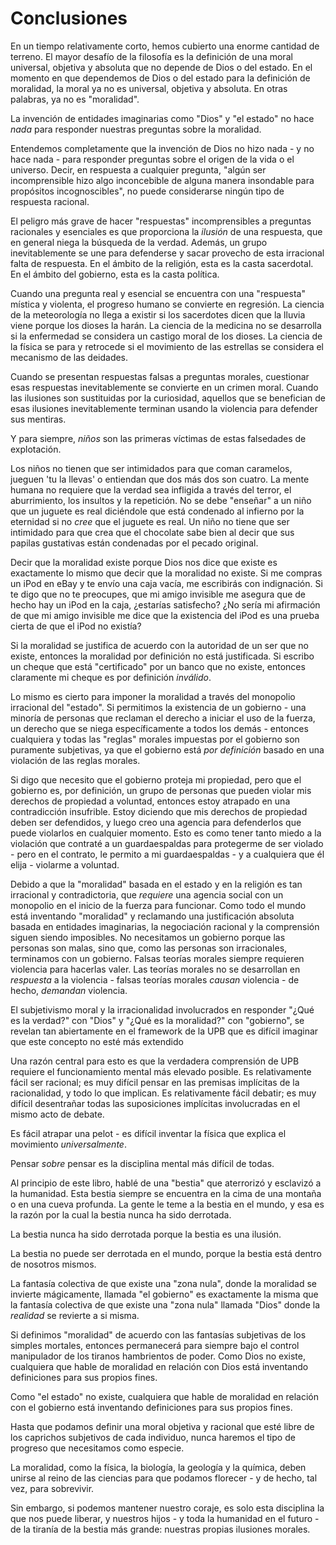 # Conclusiones

En un tiempo relativamente corto, hemos cubierto una enorme cantidad de terreno. El mayor desafío de la filosofía es la definición de una moral universal, objetiva y absoluta que no depende de Dios o del estado. En el momento en que dependemos de Dios o del estado para la definición de moralidad, la moral ya no es universal, objetiva y absoluta. En otras palabras, ya no es "moralidad".

La invención de entidades imaginarias como "Dios" y "el estado" no hace *nada* para responder nuestras preguntas sobre la moralidad.

Entendemos completamente que la invención de Dios no hizo nada - y no hace nada - para responder preguntas sobre el origen de la vida o el universo. Decir, en respuesta a cualquier pregunta, "algún ser incomprensible hizo algo inconcebible de alguna manera insondable para propósitos incognoscibles", no puede considerarse ningún tipo de respuesta racional.

El peligro más grave de hacer "respuestas" incomprensibles a preguntas racionales y esenciales es que proporciona la *ilusión* de una respuesta, que en general niega la búsqueda de la verdad. Además, un grupo inevitablemente se une para defenderse y sacar provecho de esta irracional falta de respuesta. En el ámbito de la religión, esta es la casta sacerdotal. En el ámbito del gobierno, esta es la casta política.

Cuando una pregunta real y esencial se encuentra con una "respuesta" mística y violenta, el progreso humano se convierte en regresión. La ciencia de la meteorología no llega a existir si los sacerdotes dicen que la lluvia viene porque los dioses la harán. La ciencia de la medicina no se desarrolla si la enfermedad se considera un castigo moral de los dioses. La ciencia de la física se para y retrocede si el movimiento de las estrellas se considera el mecanismo de las deidades.

Cuando se presentan respuestas falsas a preguntas morales, cuestionar esas respuestas inevitablemente se convierte en un crimen moral. Cuando las ilusiones son sustituidas por la curiosidad, aquellos que se benefician de esas ilusiones inevitablemente terminan usando la violencia para defender sus mentiras.

Y para siempre, *niños* son las primeras víctimas de estas falsedades de explotación.

Los niños no tienen que ser intimidados para que coman caramelos, jueguen 'tu la llevas' o entiendan que dos más dos son cuatro. La mente humana no requiere que la verdad sea infligida a través del terror, el aburrimiento, los insultos y la repetición. No se debe "enseñar" a un niño que un juguete es real diciéndole que está condenado al infierno por la eternidad si no *cree* que el juguete es real. Un niño no tiene que ser intimidado para que crea que el chocolate sabe bien al decir que sus papilas gustativas están condenadas por el pecado original.

Decir que la moralidad existe porque Dios nos dice que existe es exactamente lo mismo que decir que la moralidad no existe. Si me compras un iPod en eBay y te envío una caja vacía, me escribirás con indignación. Si te digo que no te preocupes, que mi amigo invisible me asegura que de hecho hay un iPod en la caja, ¿estarías satisfecho? ¿No sería mi afirmación de que mi amigo invisible me dice que la existencia del iPod es una prueba cierta de que el iPod no existía?

Si la moralidad se justifica de acuerdo con la autoridad de un ser que no existe, entonces la moralidad por definición no está justificada. Si escribo un cheque que está "certificado" por un banco que no existe, entonces claramente mi cheque es por definición *inválido*.

Lo mismo es cierto para imponer la moralidad a través del monopolio irracional del "estado". Si permitimos la existencia de un gobierno - una minoría de personas que reclaman el derecho a iniciar el uso de la fuerza, un derecho que se niega específicamente a todos los demás - entonces cualquiera y todas las "reglas" morales impuestas por el gobierno son puramente subjetivas, ya que el gobierno está *por definición* basado en una violación de las reglas morales.

Si digo que necesito que el gobierno proteja mi propiedad, pero que el gobierno es, por definición, un grupo de personas que pueden violar mis derechos de propiedad a voluntad, entonces estoy atrapado en una contradicción insufrible. Estoy diciendo que mis derechos de propiedad deben ser defendidos, y luego creo una agencia para defenderlos que puede violarlos en cualquier momento. Esto es como tener tanto miedo a la violación que contraté a un guardaespaldas para protegerme de ser violado - pero en el contrato, le permito a mi guardaespaldas - y a cualquiera que él elija - violarme a voluntad.

Debido a que la "moralidad" basada en el estado y en la religión es tan irracional y contradictoria, que *requiere* una agencia social con un monopolio en el inicio de la fuerza para funcionar. Como todo el mundo está inventando "moralidad" y reclamando una justificación absoluta basada en entidades imaginarias, la negociación racional y la comprensión siguen siendo imposibles. No necesitamos un gobierno porque las personas son malas, sino que, como las personas son irracionales, terminamos con un gobierno. Falsas teorías morales siempre requieren violencia para hacerlas valer. Las teorías morales no se desarrollan en *respuesta* a la violencia - falsas teorías morales *causan* violencia - de hecho, *demandan* violencia.

El subjetivismo moral y la irracionalidad involucrados en responder "¿Qué es la verdad?" con "Dios" y "¿Qué es la moralidad?" con "gobierno", se revelan tan abiertamente en el framework de la UPB que es difícil imaginar que este concepto no esté más extendido

Una razón central para esto es que la verdadera comprensión de UPB requiere el funcionamiento mental más elevado posible. Es relativamente fácil ser racional; es muy difícil pensar en las premisas implícitas de la racionalidad, y todo lo que implican. Es relativamente fácil debatir; es muy difícil desentrañar todas las suposiciones implícitas involucradas en el mismo acto de debate.

Es fácil atrapar una pelot - es difícil inventar la física que explica el movimiento *universalmente*.

Pensar *sobre* pensar es la disciplina mental más difícil de todas.

Al principio de este libro, hablé de una "bestia" que aterrorizó y esclavizó a la humanidad. Esta bestia siempre se encuentra en la cima de una montaña o en una cueva profunda. La gente le teme a la bestia en el mundo, y esa es la razón por la cual la bestia nunca ha sido derrotada.

La bestia nunca ha sido derrotada porque la bestia es una ilusión.

La bestia no puede ser derrotada en el mundo, porque la bestia está dentro de nosotros mismos.

La fantasía colectiva de que existe una "zona nula", donde la moralidad se invierte mágicamente, llamada "el gobierno" es exactamente la misma que la fantasía colectiva de que existe una "zona nula" llamada "Dios" donde la *realidad* se revierte a si misma.

Si definimos "moralidad" de acuerdo con las fantasías subjetivas de los simples mortales, entonces permanecerá para siempre bajo el control manipulador de los tiranos hambrientos de poder. Como Dios no existe, cualquiera que hable de moralidad en relación con Dios está inventando definiciones para sus propios fines.

Como "el estado" no existe, cualquiera que hable de moralidad en relación con el gobierno está inventando definiciones para sus propios fines.

Hasta que podamos definir una moral objetiva y racional que esté libre de los caprichos subjetivos de cada individuo, nunca haremos el tipo de progreso que necesitamos como especie.

La moralidad, como la física, la biología, la geología y la química, deben unirse al reino de las ciencias para que podamos florecer - y de hecho, tal vez, para sobrevivir.

Sin embargo, si podemos mantener nuestro coraje, es solo esta disciplina la que nos puede liberar, y nuestros hijos - y toda la humanidad en el futuro - de la tiranía de la bestia más grande: nuestras propias ilusiones morales.


